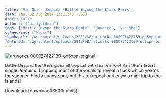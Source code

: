 ```yaml
---
title: 'Van She - Jamaica (Battle Beyond the Stars Remix)'
date: Thu, 02 Aug 2012 13:11:43 +0000
draft: false
authors: ["dirtyoldman"]
tags: ["Battle Beyond the Stars Remix", "Jamaica", "Van She"]
categories: ["Music"]
thumbnail: '/wp-content/uploads/2012/08/artworks-000027422130-oo5xpn-original-150x150.jpg'
featured: '/wp-content/uploads/2012/08/artworks-000027422130-oo5xpn-original-304x190.jpg'
---
```


[![](/wp-content/uploads/2012/08/artworks-000027422130-oo5xpn-original.jpg "artworks-000027422130-oo5xpn-original")](/2012/08/02/van-she-jamaica-battle-beyond-stars-remix/artworks-000027422130-oo5xpn-original/)

Battle Beyond the Stars goes all tropical with his remix of Van She's latest single _Jamaica._ Dropping most of the vocals to reveal a track which yearns for summer. Find a sunny spot, put this on repeat and enjoy a mini trip to the Islands!

Download: \[download#350#nohits\]

